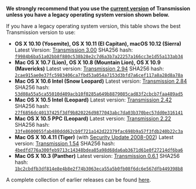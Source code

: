 **We strongly recommend that you use the [current version](https://github.com/transmission/transmission/releases/latest) of Transmission unless you have a legacy operating system version shown below.**

If you have a legacy operating system version, this table shows the best Transmission version to use:

  * **OS X 10.10 (Yosemite), OS X 10.11 (El Capitan), macOS 10.12 (Sierra)**
    Latest Version: [Transmission 3.00](https://github.com/transmission/transmission-releases/raw/master/Transmission-3.00.dmg)
    SHA256 hash: [`f9984b6ba51a02bb8f880c538b28e2c7d6a3b7a22257a166cc3e1d55a133ab34`](https://www.virustotal.com/gui/file/f9984b6ba51a02bb8f880c538b28e2c7d6a3b7a22257a166cc3e1d55a133ab34/detection)
  * **Mac OS X 10.7 (Lion), OS X 10.8 (Mountain Lion), OS X 10.9 (Mavericks)**
    Latest version: [Transmission 2.94](https://github.com/transmission/transmission-releases/raw/master/Transmission-2.94.dmg)
    SHA256 hash: [`2cae915ae0e37fc5983406ca7fbd53a054a7153d3bfd7a6cef117a8a28d8a78a`](https://www.virustotal.com/gui/file/2cae915ae0e37fc5983406ca7fbd53a054a7153d3bfd7a6cef117a8a28d8a78a/detection)
  * **Mac OS X 10.6 Intel (Snow Leopard)**
    Latest version: [Transmission 2.84](https://github.com/transmission/transmission-releases/raw/master/Transmission-2.84.dmg)
    SHA256 hash: [`53d08a55a5ca55010d409acb10f0285a649b8879085cad83f2cbcb7faa489ad5`](https://www.virustotal.com/en/file/53d08a55a5ca55010d409acb10f0285a649b8879085cad83f2cbcb7faa489ad5/analysis/)
  * **Mac OS X 10.5 Intel (Leopard)**
    Latest version: [Transmission 2.42](https://github.com/transmission/transmission-releases/raw/master/Transmission-2.42.dmg)
    SHA256 hash: [`27f6856dc40137425f3df9b820226d9877043abc7da03b370bec57dd0e316141`](https://www.virustotal.com/en/file/27f6856dc40137425f3df9b820226d9877043abc7da03b370bec57dd0e316141/analysis/)
  * **Mac OS X 10.5 PPC (Leopard)**
    Latest version: [Transmission 2.22](https://github.com/transmission/transmission-releases/raw/master/Transmission-2.22.dmg)
    SHA256 hash: [`33fe8600055fab480ddd62cb9f721a142d22379fac698b9a57f3fdb240b22c3a`](https://www.virustotal.com/en/file/33fe8600055fab480ddd62cb9f721a142d22379fac698b9a57f3fdb240b22c3a/analysis/)
  * **Mac OS X 10.4.11 (Tiger)** (with [Security Update 2008-002](https://support.apple.com/kb/HT1249))
    Latest version: [Transmission 1.54](https://github.com/transmission/transmission-releases/raw/master/Transmission-1.54.dmg)
    SHA256 hash: [`4bedfd776a300feb9713c14348bdea85a98d68da6ab3671d61e0f27214df6ba6`](https://www.virustotal.com/en/file/4bedfd776a300feb9713c14348bdea85a98d68da6ab3671d61e0f27214df6ba6/analysis/)
  * **Mac OS X 10.3 (Panther)**
    Latest version: [Transmission 0.6.1](https://github.com/transmission/transmission-releases/raw/master/Transmission-0.6.1.dmg)
    SHA256 hash: [`1bc2cbdfb3df814e8e4b8e2f74b3063eca55a5b0fb08f6dc6e567dfb449398b8`](https://www.virustotal.com/en/file/1bc2cbdfb3df814e8e4b8e2f74b3063eca55a5b0fb08f6dc6e567dfb449398b8/analysis/)

A complete collection of earlier releases can be found [here](https://github.com/transmission/transmission-releases).
